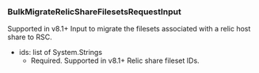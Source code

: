 ### BulkMigrateRelicShareFilesetsRequestInput
Supported in v8.1+
  Input to migrate the filesets associated with a relic host share to RSC.

- ids: list of System.Strings
  - Required. Supported in v8.1+
      Relic share fileset IDs.
